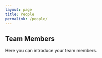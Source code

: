 ```yaml
---
layout: page
title: People
permalink: /people/
---
```

## Team Members
Here you can introduce your team members.
